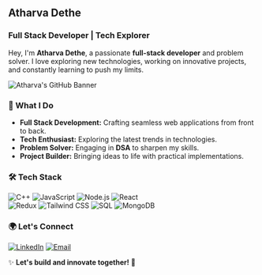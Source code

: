 ##  Atharva Dethe

###  Full Stack Developer | Tech Explorer

Hey, I'm **Atharva Dethe**, a passionate **full-stack developer** and problem solver. I love exploring new technologies, working on innovative projects, and constantly learning to push my limits.

![Atharva's GitHub Banner](https://media.giphy.com/media/qgQUggAC3Pfv687qPC/giphy.gif)

### 🚀 What I Do
- **Full Stack Development:** Crafting seamless web applications from front to back.
- **Tech Enthusiast:** Exploring the latest trends in technologies.
- **Problem Solver:** Engaging in **DSA** to sharpen my skills.
- **Project Builder:** Bringing ideas to life with practical implementations.

### 🛠 Tech Stack
![C++](https://img.shields.io/badge/C++-00599C?style=for-the-badge&logo=c%2B%2B&logoColor=white) 
![JavaScript](https://img.shields.io/badge/JavaScript-F7DF1E?style=for-the-badge&logo=javascript&logoColor=black) 
![Node.js](https://img.shields.io/badge/Node.js-339933?style=for-the-badge&logo=node.js&logoColor=white) 
![React](https://img.shields.io/badge/React-61DAFB?style=for-the-badge&logo=react&logoColor=black)  
![Redux](https://img.shields.io/badge/Redux-764ABC?style=for-the-badge&logo=redux&logoColor=white) 
![Tailwind CSS](https://img.shields.io/badge/Tailwind%20CSS-38B2AC?style=for-the-badge&logo=tailwind-css&logoColor=white) 
![SQL](https://img.shields.io/badge/SQL-4479A1?style=for-the-badge&logo=postgresql&logoColor=white) 
![MongoDB](https://img.shields.io/badge/MongoDB-47A248?style=for-the-badge&logo=mongodb&logoColor=white)



### 🌍 Let's Connect
[![LinkedIn](https://img.shields.io/badge/LinkedIn-0A66C2?style=for-the-badge&logo=linkedin&logoColor=white)](https://www.linkedin.com/in/atharva-dethe-128a9724b/)  [![Email](https://img.shields.io/badge/Email-EA4335?style=for-the-badge&logo=gmail&logoColor=white)](mailto:atharvadethe2004@gmail.com)

✨ **Let's build and innovate together!** 🚀
